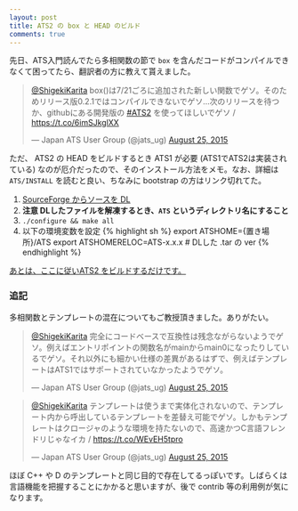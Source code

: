 ```yaml
---
layout: post
title: ATS2 の box と HEAD のビルド
comments: true
---
```


先日、ATS入門読んでたら多相関数の節で `box` を含んだコードがコンパイルできなくて困ってたら、翻訳者の方に教えて貰えました。

<blockquote class="twitter-tweet"><p lang="ja" dir="ltr"><a href="https://twitter.com/ShigekiKarita">@ShigekiKarita</a> box()は7/21ごろに追加された新しい関数でゲソ。そのためリリース版0.2.1ではコンパイルできないでゲソ...次のリリースを待つか、githubにある開発版の <a href="https://twitter.com/hashtag/ATS2?src=hash">#ATS2</a> を使ってほしいでゲソ / <a href="https://t.co/6imSJkglXX">https://t.co/6imSJkglXX</a></p>&mdash; Japan ATS User Group (@jats_ug) <a href="https://twitter.com/jats_ug/status/636129212231913472">August 25, 2015</a></blockquote>
<script async="" src="//platform.twitter.com/widgets.js" charset="utf-8"></script>


ただ、 ATS2 の HEAD をビルドするとき ATS1 が必要 (ATS1でATS2は実装されている) なのが厄介だったので、そのインストール方法をメモ。なお、詳細は `ATS/INSTALL` を読むと良い、ちなみに bootstrap の方はリンク切れてた。

1. [SourceForge からソースを DL](http://sourceforge.net/projects/ats-lang/files/latest/download?source=files)
1. **注意 DLしたファイルを解凍するとき、`ATS` というディレクトリ名にすること**
1. `./configure && make all`
1. 以下の環境変数を設定
   {% highlight sh %}
   export ATSHOME={置き場所}/ATS
   export ATSHOMERELOC=ATS-x.x.x # DLした .tar の ver
   {% endhighlight %}

[あとは、ここに従いATS2 をビルドするだけです。](https://github.com/githwxi/ATS-Postiats/wiki/Building-and-installing#compiling-ats2-from-github-hosted-source)



### 追記

多相関数とテンプレートの混在についてもご教授頂きました。ありがたい。



<blockquote class="twitter-tweet"><p lang="ja" dir="ltr"><a href="https://twitter.com/ShigekiKarita">@ShigekiKarita</a> 完全にコードベースで互換性は残念ながらないようでゲソ。例えばエントリポイントの関数名がmainからmain0になったりしているでゲソ。それ以外にも細かい仕様の差異があるはずで、例えばテンプレートはATS1ではサポートされていなかったようでゲソ。</p>&mdash; Japan ATS User Group (@jats_ug) <a href="https://twitter.com/jats_ug/status/636180206613430273">August 25, 2015</a></blockquote>
<script async="" src="//platform.twitter.com/widgets.js" charset="utf-8"></script>

<blockquote class="twitter-tweet"><p lang="ja" dir="ltr"><a href="https://twitter.com/ShigekiKarita">@ShigekiKarita</a> テンプレートは使うまで実体化されないので、テンプレート内から呼出しているテンプレートを差替え可能でゲソ。しかもテンプレートはクロージャのような環境を持たないので、高速かつC言語フレンドリじゃなイカ / <a href="https://t.co/WEvEH5tpro">https://t.co/WEvEH5tpro</a></p>&mdash; Japan ATS User Group (@jats_ug) <a href="https://twitter.com/jats_ug/status/636181697285914624">August 25, 2015</a></blockquote>
<script async="" src="//platform.twitter.com/widgets.js" charset="utf-8"></script>


ほぼ C++ や D のテンプレートと同じ目的で存在してるっぽいです。しばらくは言語機能を把握することにかかると思いますが、後で contrib 等の利用例が気になります。
